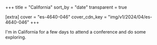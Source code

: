 +++
title = "California"
sort_by = "date"
transparent = true

[extra]
cover = "es-4640-046"
cover_cdn_key = "img/v1/2024/04/es-4640-046"
+++

I'm in California for a few days to attend a conference and do some exploring.
